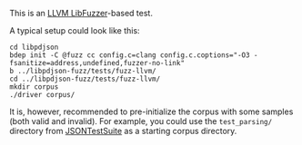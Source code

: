 This is an [LLVM LibFuzzer](https://llvm.org/docs/LibFuzzer.html)-based test.

A typical setup could look like this:

```
cd libpdjson
bdep init -C @fuzz cc config.c=clang config.c.coptions="-O3 -fsanitize=address,undefined,fuzzer-no-link"
b ../libpdjson-fuzz/tests/fuzz-llvm/
cd ../libpdjson-fuzz/tests/fuzz-llvm/
mkdir corpus
./driver corpus/
```

It is, however, recommended to pre-initialize the corpus with some samples
(both valid and invalid). For example, you could use the `test_parsing/`
directory from [JSONTestSuite](https://github.com/nst/JSONTestSuite) as
a starting corpus directory.
